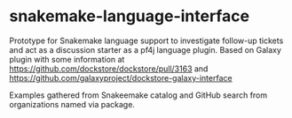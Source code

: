 # snakemake-language-interface 
Prototype for Snakemake language support to investigate follow-up tickets and act as a discussion starter as a pf4j language plugin.
Based on Galaxy plugin with some information at https://github.com/dockstore/dockstore/pull/3163 and https://github.com/galaxyproject/dockstore-galaxy-interface

Examples gathered from Snakeemake catalog and GitHub search from organizations named via package. 
